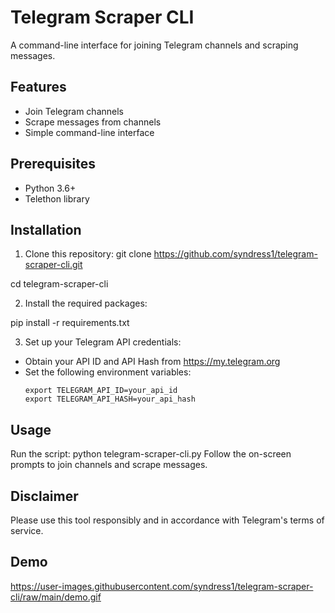 # Telegram Scraper CLI

A command-line interface for joining Telegram channels and scraping messages.

## Features

- Join Telegram channels
- Scrape messages from channels
- Simple command-line interface

## Prerequisites

- Python 3.6+
- Telethon library

## Installation

1. Clone this repository: git clone https://github.com/syndress1/telegram-scraper-cli.git

cd telegram-scraper-cli

2. Install the required packages:

pip install -r requirements.txt

3. Set up your Telegram API credentials:
- Obtain your API ID and API Hash from https://my.telegram.org
- Set the following environment variables:
  ```
  export TELEGRAM_API_ID=your_api_id
  export TELEGRAM_API_HASH=your_api_hash

  ```
## Usage

Run the script:
python telegram-scraper-cli.py
Follow the on-screen prompts to join channels and scrape messages.

## Disclaimer

Please use this tool responsibly and in accordance with Telegram's terms of service.
## Demo
https://user-images.githubusercontent.com/syndress1/telegram-scraper-cli/raw/main/demo.gif
